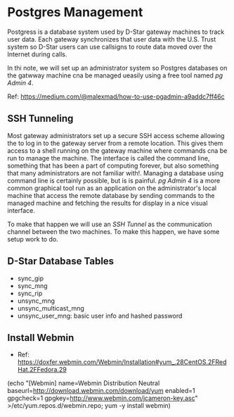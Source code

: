 # Postgres Management

Postgress is a database system used by D-Star gateway machines to track user
data. Each gateway synchronizes that user data with the U.S. Trust system so
D-Star users can use callsigns to route data moved over the Internet during calls.

In thi note, we will set up an administrator system so Postgres databases on the gatwway machine cna be managed ueasily using a free tool named *pg Admin 4*.

Ref: https://medium.com/@malexmad/how-to-use-pgadmin-a9addc7ff46c


## SSH Tunneling

Most gateway administrators set up a secure SSH access scheme allowing the to log in to the gateway server from a remote location. This gives them access to a shell running on the gateway machine where commands cna be run to manage the machine. The interface is called the command line, something that has been a part of computing forever, but also something that many administrators are not familiar with!. Managing a database using command line is certainly possible, but is is painful. *pg Admin 4* is a more common graphical tool run as an application on the administrator's local machine that access the remote database by sending commands to the managed machine and fetching the results for display in a nice visual interface.

To make that happen we will use an *SSH Tunnel* as the communication channel between the two machines. To make this happen, we have some setup work to do.


## D-Star Database Tables

- sync_gip
- sync_mng
- sync_rip
- unsync_mng
- unsync_multicast_mng
- unsync_user_mng: basic user info and hashed password

## Install Webmin

- Ref: https://doxfer.webmin.com/Webmin/Installation#yum_.28CentOS.2FRedHat.2FFedora.29

(echo "[Webmin]
name=Webmin Distribution Neutral
baseurl=http://download.webmin.com/download/yum
enabled=1
gpgcheck=1
gpgkey=http://www.webmin.com/jcameron-key.asc" >/etc/yum.repos.d/webmin.repo;
yum -y install webmin)




